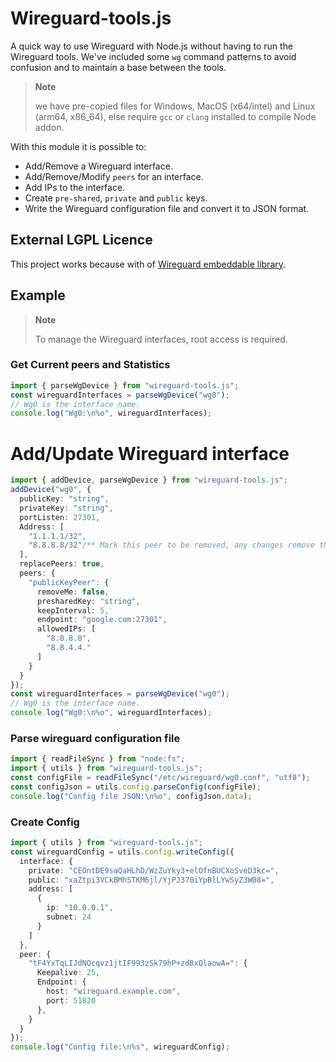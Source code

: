 # Wireguard-tools.js

A quick way to use Wireguard with Node.js without having to run the Wireguard tools. We've included some `wg` command patterns to avoid confusion and to maintain a base between the tools.

> **Note**
>
> we have pre-copied files for Windows, MacOS (x64/intel) and Linux (arm64, x86_64), else require `gcc` or `clang` installed to compile Node addon.

With this module it is possible to:

- Add/Remove a Wireguard interface.
- Add/Remove/Modify `peers` for an interface.
- Add IPs to the interface.
- Create `pre-shared`, `private` and `public` keys.
- Write the Wireguard configuration file and convert it to JSON format.

## External LGPL Licence

This project works because with of [Wireguard embeddable library](https://github.com/WireGuard/wireguard-tools/tree/master/contrib/embeddable-wg-library).

## Example

> **Note**
>
> To manage the Wireguard interfaces, root access is required.

### Get Current peers and Statistics

```ts
import { parseWgDevice } from "wireguard-tools.js";
const wireguardInterfaces = parseWgDevice("wg0");
// Wg0 is the interface name.
console.log("Wg0:\n%o", wireguardInterfaces);
```

# Add/Update Wireguard interface

```ts
import { addDevice, parseWgDevice } from "wireguard-tools.js";
addDevice("wg0", {
  publicKey: "string",
  privateKey: "string",
  portListen: 27301,
  Address: [
    "1.1.1.1/32",
    "8.8.8.8/32"/** Mark this peer to be removed, any changes remove this option */
  ],
  replacePeers: true,
  peers: {
    "publicKeyPeer": {
      removeMe: false,
      presharedKey: "string",
      keepInterval: 5,
      endpoint: "google.com:27301",
      allowedIPs: [
        "8.8.8.8",
        "8.8.4.4."
      ]
    }
  }
});
const wireguardInterfaces = parseWgDevice("wg0");
// Wg0 is the interface name.
console.log("Wg0:\n%o", wireguardInterfaces);
```

### Parse wireguard configuration file

```ts
import { readFileSync } from "node:fs";
import { utils } from "wireguard-tools.js";
const configFile = readFileSync("/etc/wireguard/wg0.conf", "utf8");
const configJson = utils.config.parseConfig(configFile);
console.log("Config file JSON:\n%o", configJson.data);
```

### Create Config

```ts
import { utils } from "wireguard-tools.js";
const wireguardConfig = utils.config.writeConfig({
  interface: {
    private: "CEOntDE9saQaHLhD/WzZuYky3+elOfnBUCXoSveD3kc=",
    public: "xaZtpi3VCkBMhSTKM6jl/YjPJ370iYpBlLYwSyZ3W08=",
    address: [
      {
        ip: "10.0.0.1",
        subnet: 24
      }
    ]
  },
  peer: {
    "tF4YxTqLIJdNQcqvz1jtIF993zSk79hP+zdBxQlaowA=": {
      Keepalive: 25,
      Endpoint: {
        host: "wireguard.example.com",
        port: 51820
      },
    }
  }
});
console.log("Config file:\n%s", wireguardConfig);
```
